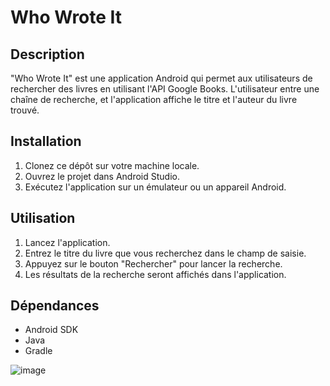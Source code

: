 # Who Wrote It

## Description

"Who Wrote It" est une application Android qui permet aux utilisateurs de rechercher des livres en utilisant l'API Google Books. L'utilisateur entre une chaîne de recherche, et l'application affiche le titre et l'auteur du livre trouvé.

## Installation

1. Clonez ce dépôt sur votre machine locale.
2. Ouvrez le projet dans Android Studio.
3. Exécutez l'application sur un émulateur ou un appareil Android.

## Utilisation

1. Lancez l'application.
2. Entrez le titre du livre que vous recherchez dans le champ de saisie.
3. Appuyez sur le bouton "Rechercher" pour lancer la recherche.
4. Les résultats de la recherche seront affichés dans l'application.

## Dépendances

- Android SDK
- Java
- Gradle
  
![image](https://github.com/totofile/Who-wrote-it-/assets/113838225/e60c7bf3-e970-435c-909e-33d6ef62e61a)
